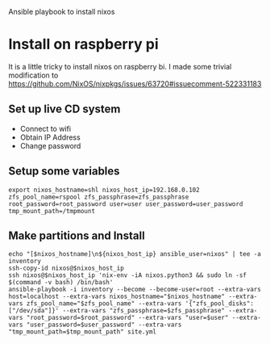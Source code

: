 Ansible playbook to install nixos

# Install on raspberry pi

It is a little tricky to install nixos on raspberry bi. I made some trivial modification to https://github.com/NixOS/nixpkgs/issues/63720#issuecomment-522331183

## Set up live CD system

- Connect to wifi
- Obtain IP Address
- Change password

## Setup some variables

```shell
export nixos_hostname=shl nixos_host_ip=192.168.0.102 zfs_pool_name=rspool zfs_passphrase=zfs_passphrase root_password=root_password user=user user_password=user_password tmp_mount_path=/tmpmount
```

## Make partitions and Install

```shell
echo "[$nixos_hostname]\n${nixos_host_ip} ansible_user=nixos" | tee -a inventory
ssh-copy-id nixos@$nixos_host_ip
ssh nixos@$nixos_host_ip 'nix-env -iA nixos.python3 && sudo ln -sf $(command -v bash) /bin/bash'
ansible-playbook -i inventory --become --become-user=root --extra-vars host=localhost --extra-vars nixos_hostname="$nixos_hostname" --extra-vars zfs_pool_name="$zfs_pool_name" --extra-vars '{"zfs_pool_disks": ["/dev/sda"]}' --extra-vars "zfs_passphrase=$zfs_passphrase" --extra-vars "root_password=$root_password" --extra-vars "user=$user" --extra-vars "user_password=$user_password" --extra-vars "tmp_mount_path=$tmp_mount_path" site.yml
```
